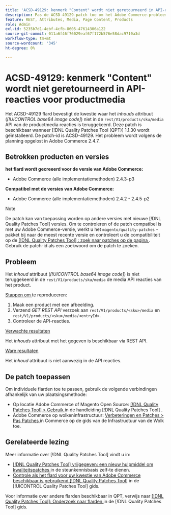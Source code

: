 ```yaml
---
title: 'ACSD-49129: kenmerk "Content" wordt niet geretourneerd in API-reacties voor productmedia'
description: Pas de ACSD-49129-patch toe om het Adobe Commerce-probleem op te lossen, waarbij het *content*-kenmerk (*base64 image code*) niet wordt geretourneerd in de reacties van de product media-API van "rest/V1/products/sku/media&grave;.
feature: REST, Attributes, Media, Page Content, Products
role: Admin
exl-id: 5235b7d1-4ebf-4cfb-8605-47614306a122
source-git-commit: 011a6f46f76029eaf67f172b576e58dac9710a3d
workflow-type: tm+mt
source-wordcount: '345'
ht-degree: 0%

---
```


# ACSD-49129: kenmerk &quot;Content&quot; wordt niet geretourneerd in API-reacties voor productmedia

Het ACSD-49129 flard bevestigt de kwestie waar het *inhouds* attribuut (*[!UICONTROL base64 image code]*) niet in de `rest/V1/products/sku/media` API van de productmedia reacties is teruggekeerd. Deze patch is beschikbaar wanneer [!DNL Quality Patches Tool (QPT)] 1.1.30 wordt geïnstalleerd. De patch-id is ACSD-49129. Het probleem wordt volgens de planning opgelost in Adobe Commerce 2.4.7.

## Betrokken producten en versies

**het flard wordt gecreeerd voor de versie van Adobe Commerce:**

* Adobe Commerce (alle implementatiemethoden) 2.4.3-p3

**Compatibel met de versies van Adobe Commerce:**

* Adobe Commerce (alle implementatiemethoden) 2.4.2 - 2.4.5-p2

>[!NOTE]
>
>De patch kan van toepassing worden op andere versies met nieuwe [!DNL Quality Patches Tool] versies. Om te controleren of de patch compatibel is met uw Adobe Commerce-versie, werkt u het `magento/quality-patches` -pakket bij naar de meest recente versie en controleert u de compatibiliteit op de [[!DNL Quality Patches Tool] : zoek naar patches op de pagina ](https://experienceleague.adobe.com/tools/commerce-quality-patches/index.html?lang=nl-NL) . Gebruik de patch-id als een zoekwoord om de patch te zoeken.

## Probleem

Het *inhoud* attribuut (*[!UICONTROL base64 image code]*) is niet teruggekeerd in de `rest/V1/products/sku/media` de media API reacties van het product.

<u> Stappen om </u> te reproduceren:

1. Maak een product met een afbeelding.
1. Verzend *GET REST API* verzoek aan `rest/V1/products/<sku>/media` en `rest/V1/products/<sku>/media/<entryId>`.
1. Controleer de API-reacties.

<u> Verwachte resultaten </u>

Het *inhouds* attribuut met het gegeven is beschikbaar via REST API.

<u> Ware resultaten </u>

Het *inhoud* attribuut is niet aanwezig in de API reacties.

## De patch toepassen

Om individuele flarden toe te passen, gebruik de volgende verbindingen afhankelijk van uw plaatsingsmethode:

* Op locatie Adobe Commerce of Magento Open Source: [[!DNL Quality Patches Tool] > Gebruik ](/help/tools/quality-patches-tool/usage.md) in de handleiding [!DNL Quality Patches Tool] .
* Adobe Commerce op wolkeninfrastructuur: [ Verbeteringen en Patches > Pas Patches ](https://experienceleague.adobe.com/docs/commerce-cloud-service/user-guide/develop/upgrade/apply-patches.html?lang=nl-NL) in Commerce op de gids van de Infrastructuur van de Wolk toe.

## Gerelateerde lezing

Meer informatie over [!DNL Quality Patches Tool] vindt u in:

* [[!DNL Quality Patches Tool]  vrijgegeven: een nieuw hulpmiddel om kwaliteitspatches ](https://experienceleague.adobe.com/nl/docs/commerce-operations/tools/quality-patches-tool/quality-patches-tool-to-self-serve-quality-patches) in de steunkennisbasis zelf-te dienen.
* [ Controle als het flard voor uw kwestie van Adobe Commerce beschikbaar is gebruikend  [!DNL Quality Patches Tool]](/help/tools/quality-patches-tool/patches-available-in-qpt/check-patch-for-magento-issue-with-magento-quality-patches.md) in de [!UICONTROL Quality Patches Tool] gids.


Voor informatie over andere flarden beschikbaar in QPT, verwijs naar [[!DNL Quality Patches Tool]: Onderzoek naar flarden ](https://experienceleague.adobe.com/tools/commerce-quality-patches/index.html?lang=nl-NL) in de [!DNL Quality Patches Tool] gids.
